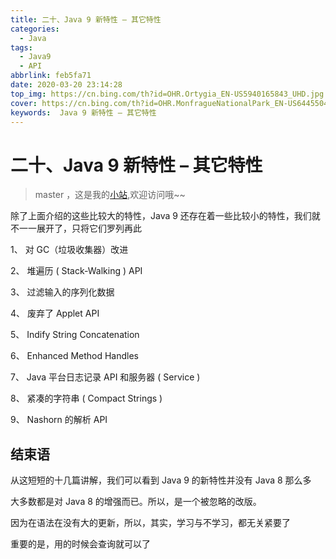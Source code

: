```yaml
---
title: 二十、Java 9 新特性 – 其它特性
categories:
  - Java
tags:
  - Java9
  - API
abbrlink: feb5fa71
date: 2020-03-20 23:14:28
top_img: https://cn.bing.com/th?id=OHR.Ortygia_EN-US5940165843_UHD.jpg
cover: https://cn.bing.com/th?id=OHR.MonfragueNationalPark_EN-US6445504463_UHD.jpg
keywords:  Java 9 新特性 – 其它特性
---
```

# 二十、Java 9 新特性 – 其它特性
> master ，这是我的[小站](https://www.tryrun.top),欢迎访问哦~~

除了上面介绍的这些比较大的特性，Java 9 还存在着一些比较小的特性，我们就不一一展开了，只将它们罗列再此

1、 对 GC（垃圾收集器）改进

2、 堆遍历 ( Stack-Walking ) API

3、 过滤输入的序列化数据

4、 废弃了 Applet API

5、 Indify String Concatenation

6、 Enhanced Method Handles

7、 Java 平台日志记录 API 和服务器 ( Service )

8、 紧凑的字符串 ( Compact Strings )

9、 Nashorn 的解析 API

## 结束语

从这短短的十几篇讲解，我们可以看到 Java 9 的新特性并没有 Java 8 那么多

大多数都是对 Java 8 的增强而已。所以，是一个被忽略的改版。

因为在语法在没有大的更新，所以，其实，学习与不学习，都无关紧要了

重要的是，用的时候会查询就可以了